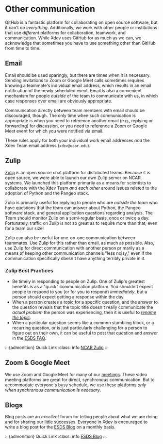 # Other communication

GitHub is a fantastic platform for collaborating on open source software, but it can't do *everything*.  Additionally, we work with other people or institutions that use *different* platforms for collaboration, teamwork, and communication.  While Xdev uses GitHub for as much as we can, we acknowledge that sometimes you have to use something other than GitHub from time to time.

## Email

Email should be used sparingly, but there are times when it is necessary.  Sending invitations to Zoom or Google Meet calls sometimes requires knowing a teammate's individual email address, which results in an email notification of the newly scheduled event.  Email is also a convenient mechanism for people *outside* of the team to communicate with us, in which case responses over email are obviously appropriate.

Communication directly between team members with email should be discouraged, though.  The only time when such communication is appropriate is when you need to reference another email (e.g., replying or forwarding) for discussion, or you need to reference a Zoom or Google Meet event for which you were notified via email.

These rules apply for both your individual work email addresses *and* the Xdev Team email address (`xdev@ucar.edu`).

## Zulip

[Zulip](https://zulip.com) is an open source chat platform for distributed teams.  Because it is open source, we were able to launch our own Zulip server on NCAR systems.  We launched this platform primarily as a means for scientists to collaborate with the Xdev Team *and each other* around issues related to the adoption of Python and the Pangeo stack.

Zulip is primarily useful for replying to people who are *outside the team* who have questions that the team can answer about Python, the Pangeo software stack, and general application questions regarding analysis.  The Team should monitor Zulip on a semi-regular basis, once or twice a day.  Fortunately, traffic on Zulip is not so great as to require more than that, even for a team our size!

Zulip can also be useful for one-on-one communication between teammates.  Use Zulip for this rather than email, as much as possible.  Also, use Zulip for direct communication with another person primarily as a means of keeping other communication channels "less noisy," even if the communication specifically doesn't have anything terribly private in it.

### Zulip Best Practices

- Be timely in responding to people on Zulip.  One of Zulip's greatest benefits is as a "quick" communication platform.  You shouldn't expect people to respond to you (or for you to respond) *immediately*, but a person should expect getting a response within the day.
- When a person creates a topic for a specific question, and the answer to the question reveals that the topic title doesn't really communicate the *actual problem* the person was experiencing, then it is useful to [*rename the topic*](https://zulip.com/help/rename-a-topic).
- When a particular question seems like a common stumbling block, or a recurring question, or is just particularly challenging for a person to figure out on their own, it can be useful to post that question and answer in the [ESDS FAQ](https://ncar.github.io/esds/faq/).

:::{admonition} Quick Link
:class: info
[NCAR Zulip](https://zulip.ucar.edu/)
:::

## Zoom & Google Meet

We use Zoom and Google Meet for many of our [meetings](meetings).  These video meeting platforms are great for direct, synchronous communication.  But to accommodate everyone's busy schedule, we use these platforms *only when synchronous communication is necesary*.

## Blogs

Blog posts are an *excellent* forum for telling people about what we are doing and for sharing our little successes.  Everyone in Xdev is encouraged to write a blog post for the [ESDS Blog](https://ncar.github.io/esds/blog/) on a monthly basis.

:::{admonition} Quick Link
:class: info
[ESDS Blog](https://ncar.github.io/esds/blog/)
:::

<!-- ## Gather Town

When we need to meet, we will hold all of our meetings in our [Xdev Remote Office]() on [Gather.Town](https://gather.town).  You are also welcome to work in this space as much as you like, as it is open at all times.  **For security reasons, we advise that you not share any personal information on the site, in the chat, or over video.**  The chat history in this space has been disabled, so it will only stay visible in your browser until the next time the tab is reloaded.  The space is password protected, so contact [Kevin](mailto:kpaul@ucar.edu) for information.  You will need a Gather.Town account before you can have access, and you need to be on the approved "member list" to enter! -->
